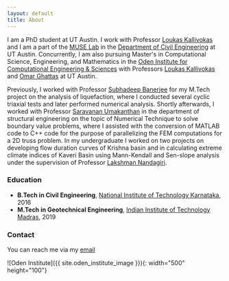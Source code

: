 ```yaml
---
layout: default
title: About
---
```



I am a PhD student at UT Austin. 
I work with Professor [Loukas Kallivokas](https://www.caee.utexas.edu/prof/kallivokas/) and I am a part of the [MUSE Lab](https://www.caee.utexas.edu/muse/) in the [Department of Civil Engineering](https://www.caee.utexas.edu/) at UT Austin.
Concurrently, I am also pursuing Master's in Computational Science, Engineering, and Mathematics in the [Oden Institute for Computational Engineering & Sciences](https://www.oden.utexas.edu/) with Professors [Loukas Kallivokas](https://www.caee.utexas.edu/prof/kallivokas/) and [Omar Ghattas](https://users.oden.utexas.edu/~omar/) at UT Austin.

Previously, I worked with Professor [Subhadeep Banerjee](https://home.iitm.ac.in/subhadeep/index.htm) for my M.Tech project on the analysis of liquefaction, where I conducted several cyclic triaxial tests and later performed numerical analysis. 
Shortly afterwards, I worked with Professor [Saravanan Umakanthan](https://civil.iitm.ac.in/faculty/saran/) in the department of structural engineering on the topic of Numerical Technique to solve boundary value problems, where I assisted with the conversion of MATLAB code to C++ code for the purpose of parallelizing the FEM computations for a 2D truss problem.
In my undergraduate I worked on two projects on developing flow duration curves of Krishna basin and in calculating extreme climate indices of Kaveri Basin using Mann-Kendall and Sen-slope analysis under the supervision of Professor [Lakshman Nandagiri](https://appmech.nitk.ac.in/faculty/lakshman-nandagiri).

### Education
- **B.Tech in Civil Engineering**, [National Institute of Technology Karnataka](https://www.nitk.ac.in/), 2016
- **M.Tech in Geotechnical Engineering**, [Indian Institute of Technology Madras](https://www.iitm.ac.in/), 2019

### Contact
You can reach me via my [email](mailto:mhkhazi@utexas.edu)

![Oden Institute]({{ site.oden_institute_image }}){: width="500" height="100"}

